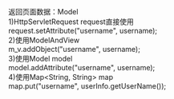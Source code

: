返回页面数据：Model<br/>
  1)HttpServletRequest request直接使用<br/>
    request.setAttribute("username", username);<br/>
  2)使用ModelAndView<br/>
    m_v.addObject("username", username);<br/>
  3)使用Model model<br/>
    model.addAttribute("username", username);<br/>
  4)使用Map<String, String> map<br/>
    map.put("username", userInfo.getUserName());
